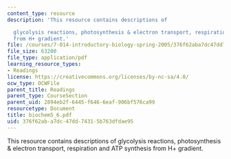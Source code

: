 ```yaml
---
content_type: resource
description: 'This resource contains descriptions of

  glycolysis reactions, photosynthesis & electron transport, respiration and ATP synthesis
  from H+ gradient.'
file: /courses/7-014-introductory-biology-spring-2005/376f62aba7dc47dd74315b763dfdae95_biochem5_6.pdf
file_size: 63200
file_type: application/pdf
learning_resource_types:
- Readings
license: https://creativecommons.org/licenses/by-nc-sa/4.0/
ocw_type: OCWFile
parent_title: Readings
parent_type: CourseSection
parent_uid: 2894eb2f-6445-f646-6eaf-906bf576ca99
resourcetype: Document
title: biochem5_6.pdf
uid: 376f62ab-a7dc-47dd-7431-5b763dfdae95
---
```

This resource contains descriptions of
glycolysis reactions, photosynthesis & electron transport, respiration and ATP synthesis from H+ gradient.